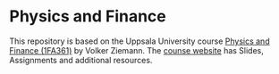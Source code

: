 # Physics and Finance

This repository is based on the Uppsala University course [Physics and Finance (1FA361)](https://www.uu.se/en/admissions/exchange/courses/list/course-description/?kKod=1FA361&lasar=22/23&typ=1) by Volker Ziemann. The [counse website](https://ziemann.web.cern.ch/ziemann/teaching/paf23/) has Slides, Assignments and additional resources. 
